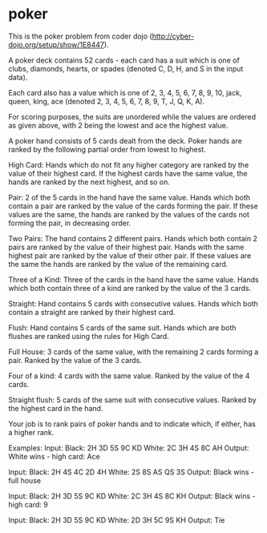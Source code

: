poker
=====

This is the poker problem from coder dojo (http://cyber-dojo.org/setup/show/1E8447).

A poker deck contains 52 cards - each card has a suit which
is one of clubs, diamonds, hearts, or spades 
(denoted C, D, H, and S in the input data). 

Each card also has a value which is one of 
2, 3, 4, 5, 6, 7, 8, 9, 10, jack, queen, king, ace 
(denoted 2, 3, 4, 5, 6, 7, 8, 9, T, J, Q, K, A). 

For scoring purposes, the suits are unordered while the
values are ordered as given above, with 2 being the lowest
and ace the highest value.

A poker hand consists of 5 cards dealt from the deck. Poker
hands are ranked by the following partial order from lowest
to highest.

High Card: Hands which do not fit any higher category are
ranked by the value of their highest card. If the highest
cards have the same value, the hands are ranked by the next
highest, and so on.

Pair: 2 of the 5 cards in the hand have the same value. 
Hands which both contain a pair are ranked by the value of
the cards forming the pair. If these values are the same, 
the hands are ranked by the values of the cards not 
forming the pair, in decreasing order.

Two Pairs: The hand contains 2 different pairs. Hands 
which both contain 2 pairs are ranked by the value of 
their highest pair. Hands with the same highest pair 
are ranked by the value of their other pair. If these 
values are the same the hands are ranked by the value 
of the remaining card.

Three of a Kind: Three of the cards in the hand have the 
same value. Hands which both contain three of a kind are 
ranked by the value of the 3 cards.

Straight: Hand contains 5 cards with consecutive values. 
Hands which both contain a straight are ranked by their 
highest card.

Flush: Hand contains 5 cards of the same suit. Hands which 
are both flushes are ranked using the rules for High Card.

Full House: 3 cards of the same value, with the remaining 2
cards forming a pair. Ranked by the value of the 3 cards.

Four of a kind: 4 cards with the same value. Ranked by the
value of the 4 cards.

Straight flush: 5 cards of the same suit with consecutive
values. Ranked by the highest card in the hand.

Your job is to rank pairs of poker hands and to indicate
which, if either, has a higher rank.

Examples:
Input: Black: 2H 3D 5S 9C KD White: 2C 3H 4S 8C AH
Output: White wins - high card: Ace 

Input: Black: 2H 4S 4C 2D 4H White: 2S 8S AS QS 3S
Output: Black wins - full house

Input: Black: 2H 3D 5S 9C KD White: 2C 3H 4S 8C KH
Output: Black wins - high card: 9

Input: Black: 2H 3D 5S 9C KD White: 2D 3H 5C 9S KH
Output: Tie

